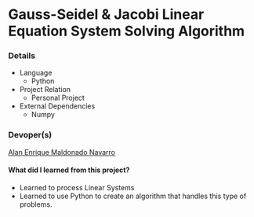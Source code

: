 # Gauss-Seidel & Jacobi Linear Equation System Solving Algorithm

### Details
* Language
  * Python
* Project Relation
  * Personal Project
* External Dependencies
  * Numpy

### Devoper(s)
[Alan Enrique Maldonado Navarro](https://github.com/DrN3MESiS/)

#### What did I learned from this project?
* Learned to process Linear Systems
* Learned to use Python to create an algorithm that handles this type of problems.
